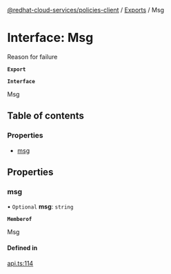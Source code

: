 [@redhat-cloud-services/policies-client](../README.md) / [Exports](../modules.md) / Msg

# Interface: Msg

Reason for failure

**`Export`**

**`Interface`**

Msg

## Table of contents

### Properties

- [msg](Msg.md#msg)

## Properties

### msg

• `Optional` **msg**: `string`

**`Memberof`**

Msg

#### Defined in

[api.ts:114](https://github.com/RedHatInsights/javascript-clients/blob/master/packages/policies/api.ts#L114)
